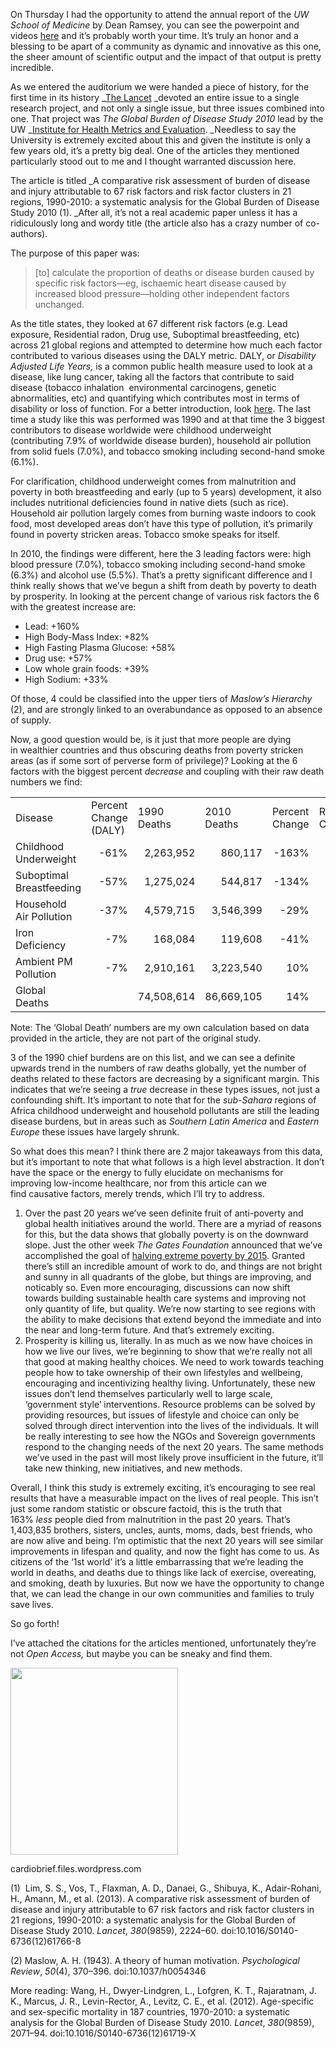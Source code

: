 On Thursday I had the opportunity to attend the annual report of the _UW School of Medicine_ by Dean Ramsey, you can see the powerpoint and videos <a title="Annual Address 2013" href="http://www.uwmedicine.org/Global/News/Announcements/2013/Pages/Dean-Ramsey's-Annual-Address.aspx" target="_blank">here</a> and it&#8217;s probably worth your time. It&#8217;s truly an honor and a blessing to be apart of a community as dynamic and innovative as this one, the sheer amount of scientific output and the impact of that output is pretty incredible.



As we entered the auditorium we were handed a piece of history, for the first time in its history _<a title="The Lancet" href="http://www.thelancet.com/journals/lancet/issue/current" target="_blank">The Lancet</a> _devoted an entire issue to a single research project, and not only a single issue, but three issues combined into one. That project was _The Global Burden of Disease Study 2010_ lead by the UW _<a title="IHME" href="http://www.healthmetricsandevaluation.org/" target="_blank">Institute for Health Metrics and Evaluation</a>. _Needless to say the University is extremely excited about this and given the institute is only a few years old, it&#8217;s a pretty big deal. One of the articles they mentioned particularly stood out to me and I thought warranted discussion here.



The article is titled _A comparative risk assessment of burden of disease and injury attributable to 67 risk factors and risk factor clusters in 21 regions, 1990-2010: a systematic analysis for the Global Burden of Disease Study 2010 (1). _After all, it&#8217;s not a real academic paper unless it has a ridiculously long and wordy title (the article also has a crazy number of co-authors).



The purpose of this paper was:



> <div title="Page 2">
>   <div>
>     <div>
>         [to] calculate the proportion of deaths or disease burden caused by specific risk factors—eg, ischaemic heart disease caused by increased blood pressure—holding other independent factors unchanged.

<div title="Page 2">


As the title states, they looked at 67 different risk factors (e.g. Lead exposure, Residential radon, Drug use, Suboptimal breastfeeding, etc) across 21 global regions and attempted to determine how much each factor contributed to various diseases using the DALY metric. DALY, or <em>Disability Adjusted Life Years, </em>is a common public health measure used to look at a disease, like lung cancer, taking all the factors that contribute to said disease (tobacco inhalation  environmental carcinogens, genetic abnormalities, etc) and quantifying which contributes most in terms of disability or loss of function. For a better introduction, look <a title="DALY QUALY" href="http://longevity3.stanford.edu/makoba/2011/05/11/alphabet-soup-the-daly-the-yll-and-the-qualy-what-does-it-all-mean/" target="_blank">here</a>. The last time a study like this was performed was 1990 and at that time the 3 biggest contributors to disease worldwide were childhood underweight (contributing 7.9% of worldwide disease burden), household air pollution from solid fuels (7.0%), and tobacco smoking including second-hand smoke (6.1%).



For clarification, childhood underweight comes from malnutrition and poverty in both breastfeeding and early (up to 5 years) development, it also includes nutritional deficiencies found in native diets (such as rice). Household air pollution largely comes from burning waste indoors to cook food, most developed areas don&#8217;t have this type of pollution, it&#8217;s primarily found in poverty stricken areas. Tobacco smoke speaks for itself.



In 2010, the findings were different, here the 3 leading factors were: high blood pressure (7.0%), tobacco smoking including second-hand smoke (6.3%) and alcohol use (5.5%). That&#8217;s a pretty significant difference and I think really shows that we&#8217;ve begun a shift from death by poverty to death by prosperity. In looking at the percent change of various risk factors the 6 with the greatest increase are:



<ul>
<li>
<span style="line-height: 15px;">Lead: +160%</span>
</li>
<li>
High Body-Mass Index: +82%
</li>
<li>
High Fasting Plasma Glucose: +58%
</li>
<li>
Drug use: +57%
</li>
<li>
Low whole grain foods: +39%
</li>
<li>
High Sodium: +33%
</li>
</ul>

Of those, 4 could be classified into the upper tiers of <em>Maslow&#8217;s Hierarchy </em>(2), and are strongly linked to an overabundance as opposed to an absence of supply.



Now, a good question would be, is it just that more people are dying in wealthier countries and thus obscuring deaths from poverty stricken areas (as if some sort of perverse form of privilege)? Looking at the 6 factors with the biggest percent <em>decrease </em>and coupling with their raw death numbers we find:



<table width="690" border="0" cellspacing="0" cellpadding="0">
<colgroup> <col width="134" /> <col width="120" /> <col width="152" /> <col width="65" /> <col width="84" /> <col width="135" /> </colgroup> <tr>
<td width="134" height="15">
Disease
</td>

<td width="120">
Percent Change (DALY)
</td>

<td width="152">
1990 Deaths
</td>

<td width="65">
2010 Deaths
</td>

<td width="84">
Percent Change
</td>

<td width="135">
Ratio of Change
</td>
</tr>

<tr>
<td height="15">
Childhood Underweight
</td>

<td align="right">
-61%
</td>

<td align="right">
2,263,952
</td>

<td align="right">
860,117
</td>

<td align="right">
-163%
</td>

<td align="right">
-0.09
</td>
</tr>

<tr>
<td height="15">
Suboptimal Breastfeeding
</td>

<td align="right">
-57%
</td>

<td align="right">
1,275,024
</td>

<td align="right">
544,817
</td>

<td align="right">
-134%
</td>

<td align="right">
-0.10
</td>
</tr>

<tr>
<td height="15">
Household Air Pollution
</td>

<td align="right">
-37%
</td>

<td align="right">
4,579,715
</td>

<td align="right">
3,546,399
</td>

<td align="right">
-29%
</td>

<td align="right">
-0.48
</td>
</tr>

<tr>
<td height="15">
Iron Deficiency
</td>

<td align="right">
-7%
</td>

<td align="right">
168,084
</td>

<td align="right">
119,608
</td>

<td align="right">
-41%
</td>

<td align="right">
-0.35
</td>
</tr>

<tr>
<td height="15">
Ambient PM Pollution
</td>

<td align="right">
-7%
</td>

<td align="right">
2,910,161
</td>

<td align="right">
3,223,540
</td>

<td align="right">
10%
</td>

<td align="right">
1.44
</td>
</tr>

<tr>
<td height="15">
Global Deaths
</td>

<td>
</td>

<td align="right">
74,508,614
</td>

<td align="right">
86,669,105
</td>

<td align="right">
14%
</td>

<td align="right">
</td>
</tr>
</table>

Note: The &#8216;Global Death&#8217; numbers are my own calculation based on data provided in the article, they are not part of the original study.



3 of the 1990 chief burdens are on this list, and we can see a definite upwards trend in the numbers of raw deaths globally, yet the number of deaths related to these factors are decreasing by a significant margin. This indicates that we&#8217;re seeing a <em>true</em> decrease in these types issues, not just a confounding shift. It&#8217;s important to note that for the <em>sub-Sahara </em>regions of Africa childhood underweight and household pollutants are still the leading disease burdens, but in areas such as <em>Southern Latin America</em> and <em>Eastern Europe</em> these issues have largely shrunk.



So what does this mean? I think there are 2 major takeaways from this data, but it&#8217;s important to note that what follows is a high level abstraction. It don&#8217;t have the space or the energy to fully elucidate on mechanisms for improving low-income healthcare, nor from this article can we find causative factors, merely trends, which I&#8217;ll try to address.



<ol>
<li>
Over the past 20 years we&#8217;ve seen definite fruit of anti-poverty and global health initiatives around the world. There are a myriad of reasons for this, but the data shows that globally poverty is on the downward slope. Just the other week <em>The Gates Foundation </em>announced that we&#8217;ve accomplished the goal of <a title="Gates Foundation Annual Letter 2013" href="http://t.co/ZsR6bt4L" target="_blank">halving extreme poverty by 2015</a>. Granted there&#8217;s still an incredible amount of work to do, and things are not bright and sunny in all quadrants of the globe, but things are improving, and noticably so. Even more encouraging, discussions can now shift towards building sustainable health care systems and improving not only quantity of life, but quality. We&#8217;re now starting to see regions with the ability to make decisions that extend beyond the immediate and into the near and long-term future. And that&#8217;s extremely exciting.
</li>
<li>
Prosperity is killing us, literally. In as much as we now have choices in how we live our lives, we&#8217;re beginning to show that we&#8217;re really not all that good at making healthy choices. We need to work towards teaching people how to take ownership of their own lifestyles and wellbeing, encouraging and incentivizing healthy living. Unfortunately, these new issues don&#8217;t lend themselves particularly well to large scale, &#8216;government style&#8217; interventions. Resource problems can be solved by providing resources, but issues of lifestyle and choice can only be solved through direct intervention into the lives of the individuals. It will be really interesting to see how the NGOs and Sovereign governments respond to the changing needs of the next 20 years. The same methods we&#8217;ve used in the past will most likely prove insufficient in the future, it&#8217;ll take new thinking, new initiatives, and new methods.
</li>
</ol>



Overall, I think this study is extremely exciting, it&#8217;s encouraging to see real results that have a measurable impact on the lives of real people. This isn&#8217;t just some random statistic or obscure factoid, this is the truth that 163% <em>less</em> people died from malnutrition in the past 20 years. That&#8217;s 1,403,835 brothers, sisters, uncles, aunts, moms, dads, best friends, who are now alive and being. I&#8217;m optimistic that the next 20 years will see similar improvements in lifespan and quality, and now the fight has come to us. As citizens of the &#8216;1st world&#8217; it&#8217;s a little embarrassing that we&#8217;re leading the world in deaths, and deaths due to things like lack of exercise, overeating, and smoking, death by luxuries. But now we have the opportunity to change that, we can lead the change in our own communities and families to truly save lives.



So go forth!



I&#8217;ve attached the citations for the articles mentioned, unfortunately they&#8217;re not <em>Open Access, </em>but maybe you can be sneaky and find them.



<img class=" " alt="" src="https://cardiobrief.files.wordpress.com/2012/12/screen-shot-2012-12-13-at-2-57-27-pm.png/ref&#61;268/ref&#61;300" width="268" height="299" /><figcaption class="wp-caption-text">cardiobrief.files.wordpress.com</figcaption></figure>





(1)  Lim, S. S., Vos, T., Flaxman, A. D., Danaei, G., Shibuya, K., Adair-Rohani, H., Amann, M., et al. (2013). A comparative risk assessment of burden of disease and injury attributable to 67 risk factors and risk factor clusters in 21 regions, 1990-2010: a systematic analysis for the Global Burden of Disease Study 2010. _Lancet_, _380_(9859), 2224–60. doi:10.1016/S0140-6736(12)61766-8



(2) Maslow, A. H. (1943). A theory of human motivation. _Psychological Review_, _50_(4), 370–396. doi:10.1037/h0054346



More reading: Wang, H., Dwyer-Lindgren, L., Lofgren, K. T., Rajaratnam, J. K., Marcus, J. R., Levin-Rector, A., Levitz, C. E., et al. (2012). Age-specific and sex-specific mortality in 187 countries, 1970-2010: a systematic analysis for the Global Burden of Disease Study 2010. _Lancet_, _380_(9859), 2071–94. doi:10.1016/S0140-6736(12)61719-X





